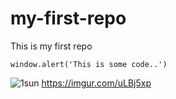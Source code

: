 # my-first-repo
This is my first repo

```
window.alert('This is some code..')

```

![1sun](https://user-images.githubusercontent.com/95132296/143728738-c29f516c-b55a-41b1-8e37-63ac0926f5cf.jpg)
https://imgur.com/uLBj5xp


